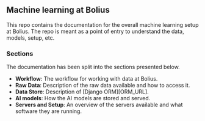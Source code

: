 ## Machine learning at Bolius
This repo contains the documentation for the overall machine learning setup at Bolius. The repo is meant as a point of entry to understand the data, models,
setup, etc.

### Sections
The documentation has been split into the sections presented below.

* **Workflow**: The workflow for working with data at Bolius.
* **Raw Data**: Description of the raw data available and how to access it.
* **Data Store**: Description of [Django ORM][ORM_URL].
* **AI models**: How the AI models are stored and served.
* **Servers and Setup**: An overview of the servers available and what software
they are running.
